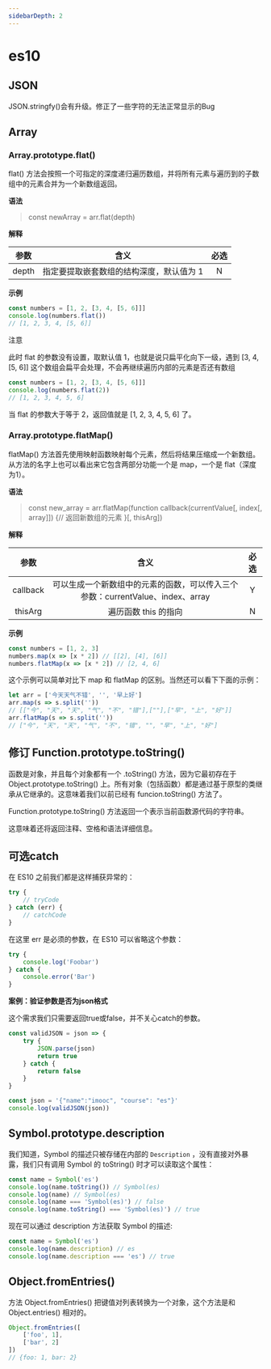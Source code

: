 ```yaml
---
sidebarDepth: 2
---
```


# es10

## JSON

JSON.stringfy()会有升级。修正了一些字符的无法正常显示的Bug

## Array

### Array.prototype.flat()

flat() 方法会按照一个可指定的深度递归遍历数组，并将所有元素与遍历到的子数组中的元素合并为一个新数组返回。

**语法**

> const newArray = arr.flat(depth)

**解释**

| 参数  |                   含义                   | 必选 |
| :---: | :--------------------------------------: | :--: |
| depth | 指定要提取嵌套数组的结构深度，默认值为 1 |  N   |

**示例**

```js
const numbers = [1, 2, [3, 4, [5, 6]]]
console.log(numbers.flat())
// [1, 2, 3, 4, [5, 6]]
```

注意

此时 flat 的参数没有设置，取默认值 1，也就是说只扁平化向下一级，遇到 [3, 4, [5, 6]] 这个数组会扁平会处理，不会再继续遍历内部的元素是否还有数组

```js
const numbers = [1, 2, [3, 4, [5, 6]]]
console.log(numbers.flat(2))
// [1, 2, 3, 4, 5, 6]
```

当 flat 的参数大于等于 2，返回值就是 [1, 2, 3, 4, 5, 6] 了。

### Array.prototype.flatMap()

flatMap() 方法首先使用映射函数映射每个元素，然后将结果压缩成一个新数组。从方法的名字上也可以看出来它包含两部分功能一个是 map，一个是 flat（深度为1）。

**语法**

> const new_array = arr.flatMap(function callback(currentValue[, index[, array]]) {// 返回新数组的元素 }[, thisArg])

**解释**

|   参数   |                             含义                             | 必选 |
| :------: | :----------------------------------------------------------: | :--: |
| callback | 可以生成一个新数组中的元素的函数，可以传入三个参数：currentValue、index、array |  Y   |
| thisArg  |                     遍历函数 this 的指向                     |  N   |

**示例**

```js
const numbers = [1, 2, 3]
numbers.map(x => [x * 2]) // [[2], [4], [6]]
numbers.flatMap(x => [x * 2]) // [2, 4, 6]
```

这个示例可以简单对比下 map 和 flatMap 的区别。当然还可以看下下面的示例：

```js
let arr = ['今天天气不错', '', '早上好']
arr.map(s => s.split(''))
// [["今", "天", "天", "气", "不", "错"],[""],["早", "上", "好"]]
arr.flatMap(s => s.split(''))
// ["今", "天", "天", "气", "不", "错", "", "早", "上", "好"]
```

## 修订 Function.prototype.toString()

函数是对象，并且每个对象都有一个 .toString() 方法，因为它最初存在于Object.prototype.toString() 上。所有对象（包括函数）都是通过基于原型的类继承从它继承的。这意味着我们以前已经有 funcion.toString() 方法了。

Function.prototype.toString() 方法返回一个表示当前函数源代码的字符串。

这意味着还将返回注释、空格和语法详细信息。

## 可选catch

在 ES10 之前我们都是这样捕获异常的：

```js
try {
    // tryCode
} catch (err) {
    // catchCode
}
```

在这里 err 是必须的参数，在 ES10 可以省略这个参数：

```js
try {
    console.log('Foobar')
} catch {
    console.error('Bar')
}
```

**案例：验证参数是否为json格式**

这个需求我们只需要返回true或false，并不关心catch的参数。

```js
const validJSON = json => {
    try {
        JSON.parse(json)
        return true
    } catch {
        return false
    }
}

const json = '{"name":"imooc", "course": "es"}'
console.log(validJSON(json))
```

## Symbol.prototype.description

我们知道，Symbol 的描述只被存储在内部的 `Description` ，没有直接对外暴露，我们只有调用 Symbol 的 toString() 时才可以读取这个属性：

```js
const name = Symbol('es')
console.log(name.toString()) // Symbol(es)
console.log(name) // Symbol(es)
console.log(name === 'Symbol(es)') // false
console.log(name.toString() === 'Symbol(es)') // true
```

现在可以通过 description 方法获取 Symbol 的描述:

```js
const name = Symbol('es')
console.log(name.description) // es
console.log(name.description === 'es') // true
```

## Object.fromEntries()

方法 Object.fromEntries() 把键值对列表转换为一个对象，这个方法是和 Object.entries() 相对的。

```js
Object.fromEntries([
    ['foo', 1],
    ['bar', 2]
])
// {foo: 1, bar: 2}
```

